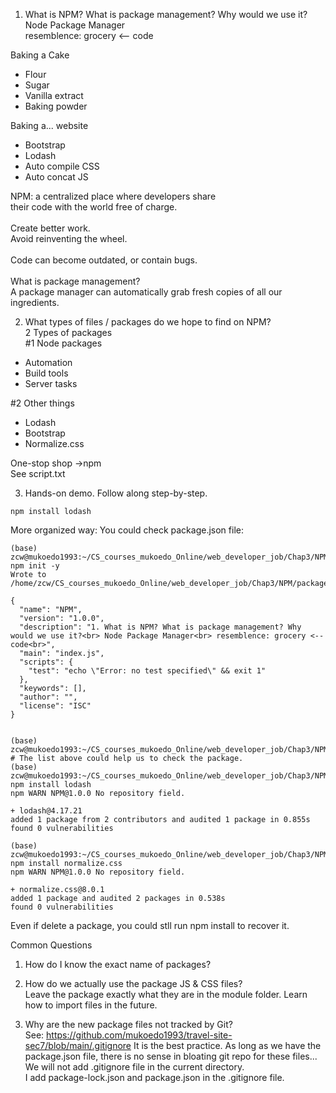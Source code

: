 1. What is NPM? What is package management? Why would we use it?<br>
Node Package Manager<br>
resemblence: grocery <-- code<br>

<h>Baking a Cake</h>
- Flour<br>
- Sugar<br>
- Vanilla extract<br>
- Baking powder<br>

<h>Baking a... website</h>
- Bootstrap<br>
- Lodash<br>
- Auto compile CSS<br>
- Auto concat JS<br>

<h>NPM:</h>
a centralized place where developers share<br>
their code with the world free of charge.<br>
<br>
        Create better work. <br>
        Avoid reinventing the wheel.<br>
<br>
        Code can become outdated, or contain bugs.<br>
<br>
What is package management?<br>
        A package manager can automatically grab fresh copies
        of all our ingredients.




2. What types of files / packages do we hope to find on NPM?<br>
2 Types of packages<br>
#1 Node packages<br>
- Automation<br>
- Build tools<br>
- Server tasks<br>

#2 Other things<br>
- Lodash<br>
- Bootstrap<br>
- Normalize.css <br>

One-stop shop ->npm <br>
See script.txt<br>

3. Hands-on demo. Follow along step-by-step.<br>
```
npm install lodash
```

More organized way:
You could check package.json file:

```
(base) zcw@mukoedo1993:~/CS_courses_mukoedo_Online/web_developer_job/Chap3/NPM$ npm init -y
Wrote to /home/zcw/CS_courses_mukoedo_Online/web_developer_job/Chap3/NPM/package.json:

{
  "name": "NPM",
  "version": "1.0.0",
  "description": "1. What is NPM? What is package management? Why would we use it?<br> Node Package Manager<br> resemblence: grocery <-- code<br>",
  "main": "index.js",
  "scripts": {
    "test": "echo \"Error: no test specified\" && exit 1"
  },
  "keywords": [],
  "author": "",
  "license": "ISC"
}


(base) zcw@mukoedo1993:~/CS_courses_mukoedo_Online/web_developer_job/Chap3/NPM$ # The list above could help us to check the package.
(base) zcw@mukoedo1993:~/CS_courses_mukoedo_Online/web_developer_job/Chap3/NPM$ npm install lodash
npm WARN NPM@1.0.0 No repository field.

+ lodash@4.17.21
added 1 package from 2 contributors and audited 1 package in 0.855s
found 0 vulnerabilities

(base) zcw@mukoedo1993:~/CS_courses_mukoedo_Online/web_developer_job/Chap3/NPM$ npm install normalize.css
npm WARN NPM@1.0.0 No repository field.

+ normalize.css@8.0.1
added 1 package and audited 2 packages in 0.538s
found 0 vulnerabilities

```

Even if delete a package, you could stll run npm install to recover it.<br>

Common Questions<br>
1. How do I know the exact name of packages?<br>

2. How do we actually use the package JS & CSS files?<br>
Leave the package exactly what they are in the module folder. Learn how to import files in the future.<br>

3. Why are the new package files not tracked by Git?<br>
See: https://github.com/mukoedo1993/travel-site-sec7/blob/main/.gitignore
It is the best practice. As long as we have the package.json file, there is no sense in bloating git repo for these files...
We will not add .gitignore file in the current directory.<br>
I add package-lock.json and package.json in the .gitignore file. <br>
